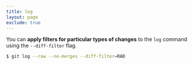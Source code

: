 ```yaml
---
title: log
layout: page
exclude: true
---
```


You can **apply filters for particular types of changes** to the `log` command using the `--diff-filter` flag.
```bash
$ git log --raw --no-merges --diff-filter=RAD
```
<!--stackedit_data:
eyJoaXN0b3J5IjpbNDQzNDA0NTc3XX0=
-->
